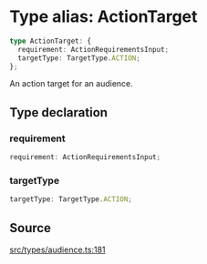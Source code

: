 # Type alias: ActionTarget

```ts
type ActionTarget: {
  requirement: ActionRequirementsInput;
  targetType: TargetType.ACTION;
};
```

An action target for an audience.

## Type declaration

### requirement

```ts
requirement: ActionRequirementsInput;
```

### targetType

```ts
targetType: TargetType.ACTION;
```

## Source

[src/types/audience.ts:181](https://github.com/torque-labs/torque-ts-sdk/blob/4377d91cff1aa0b27936cb53a23174cb35cc6c04/src/types/audience.ts#L181)
